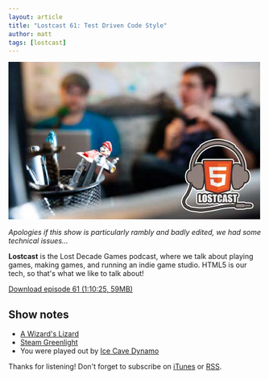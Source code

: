 ```yaml
---
layout: article
title: "Lostcast 61: Test Driven Code Style"
author: matt
tags: [lostcast]
---
```

<div class="full-frame">
	<img alt="Lostcast gamedev podcast" src="/media/images/lostcast/splash.jpg" width="500" height="313">
</div>

_Apologies if this show is particularly rambly and badly edited, we had some technical issues…_

**Lostcast** is the Lost Decade Games podcast, where we talk about playing games, making games, and running an indie game studio. HTML5 is our tech, so that's what we like to talk about!

<a class="download-podcast" href="http://media.lostdecadegames.com/lostcast/lostcast_61.mp3">
	Download episode 61 (1:10:25, 59MB)
</a>

## Show notes

* [A Wizard's Lizard](http://www.wizardslizard.com/)
* [Steam Greenlight](http://steamcommunity.com/sharedfiles/filedetails/?id=205801629)
* You were played out by [Ice Cave Dynamo](http://joshuamorse.bandcamp.com/track/battletoads-ice-cave-dynamo)

Thanks for listening! Don't forget to subscribe on [iTunes](http://itunes.apple.com/us/podcast/lostcast/id481950724) or [RSS](/lostcast.xml).
